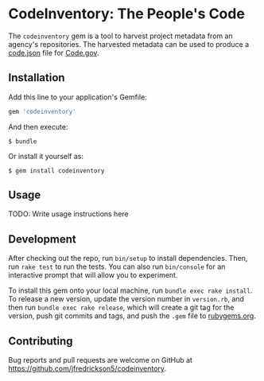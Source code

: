# CodeInventory: The People's Code

The `codeinventory` gem is a tool to harvest project metadata from an agency's repositories. The harvested metadata can be used to produce a [code.json](https://code.gov/#/policy-guide/docs/compliance/inventory-code) file for [Code.gov](https://code.gov/).

## Installation

Add this line to your application's Gemfile:

```ruby
gem 'codeinventory'
```

And then execute:

    $ bundle

Or install it yourself as:

    $ gem install codeinventory

## Usage

TODO: Write usage instructions here

## Development

After checking out the repo, run `bin/setup` to install dependencies. Then, run `rake test` to run the tests. You can also run `bin/console` for an interactive prompt that will allow you to experiment.

To install this gem onto your local machine, run `bundle exec rake install`. To release a new version, update the version number in `version.rb`, and then run `bundle exec rake release`, which will create a git tag for the version, push git commits and tags, and push the `.gem` file to [rubygems.org](https://rubygems.org).

## Contributing

Bug reports and pull requests are welcome on GitHub at https://github.com/jfredrickson5/codeinventory.
